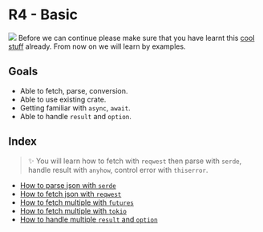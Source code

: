 # R4 - Basic

![](/assets/kat.png) Before we can continue please make sure that you have learnt this [cool stuff](../r5/teardown.md) already. From now on we will learn by examples.

## Goals

- Able to fetch, parse, conversion.
- Able to use existing crate.
- Getting familiar with `async`, `await`.
- Able to handle `result` and `option`.

## Index

> ✨ You will learn how to fetch with `reqwest` then parse with `serde`, handle result with `anyhow`, control error with `thiserror`.

- [How to parse json with `serde`](10-parse-json-serde.md)
- [How to fetch json with `reqwest`](20-fetch-json-reqwest.md)
- [How to fetch multiple with `futures`](30-fetch-multiple-futures.md)
- [How to fetch multiple with `tokio`](31-fetch-multiple-tokio.md)
- [How to handle multiple `result` and `option`](40-handle-multiple-result-option.md)
